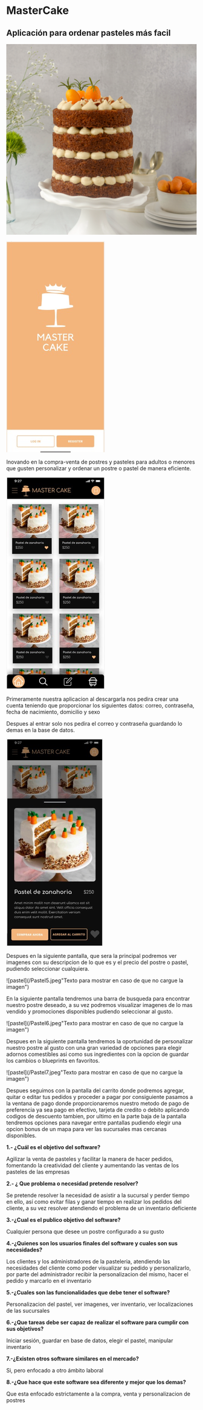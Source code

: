 # MasterCake
## Aplicación para ordenar pasteles más facil 

![pastel](/Pastel.png "Texto para mostrar en caso de que no cargue la imagen")


 ![pastel](/Pastel2.jpeg "Texto para mostrar en caso de que no cargue la imagen")


Inovando en la compra-venta de postres y pasteles para adultos 
o menores que gusten personalizar y ordenar un postre o pastel
 de manera eficiente.

![pastel](/Pastel3.jpeg "Texto para mostrar en caso de que no cargue la imagen")


Primeramente nuestra aplicacion al descargarla nos pedira crear una cuenta teniendo que proporcionar los siguientes datos:
correo,
contraseña,
fecha de nacimiento,
domicilio y 
sexo

Despues al entrar solo nos pedira el correo y contraseña guardando lo demas en la base de datos.

![pastel](/Pastel4.jpeg "Texto para mostrar en caso de que no cargue la imagen")

Despues en la siguiente pantalla, que sera la principal podremos ver imagenes con su descripcion de lo que es y el precio del postre o pastel, pudiendo seleccionar cualquiera.


![pastel](/Pastel5.jpeg"Texto para mostrar en caso de que no cargue la imagen")

En la siguiente pantalla tendremos una barra de busqueda para encontrar nuestro postre deseado, a su vez podremos visualizar imagenes de lo mas vendido y promociones disponibles pudiendo seleccionar al gusto.

![pastel](/Pastel6.jpeg"Texto para mostrar en caso de que no cargue la imagen")


Despues en la siguiente pantalla tendremos la oportunidad de personalizar nuestro postre al gusto con una gran variedad de opciones para elegir adornos comestibles asi como sus ingredientes con la opcion de guardar los cambios o blueprints en favoritos.

![pastel](/Pastel7.jpeg"Texto para mostrar en caso de que no cargue la imagen")


Despues seguimos con la pantalla del carrito donde podremos agregar, quitar o editar tus pedidos y proceder a pagar por consiguiente pasamos a la ventana de pago donde proporcionaremos nuestro metodo de pago de preferencia ya sea pago en efectivo, tarjeta de credito o debito aplicando codigos de descuento tambien, por ultimo 
en la parte baja de la pantalla tendremos opciones para navegar entre pantallas pudiendo elegir una opcion bonus de un mapa para ver las sucursales mas cercanas 
disponibles. 


**1.- ¿Cuál es el objetivo del software?**

Agilizar la venta de pasteles y facilitar la manera de hacer pedidos, fomentando la creatividad del cliente y aumentando las ventas de los pasteles de las empresas

**2.- ¿ Que problema o necesidad pretende resolver?**

Se pretende resolver la necesidad de asistir a la sucursal y perder tiempo en ello, así como evitar filas y ganar tiempo en realizar los pedidos del cliente, a su vez resolver atendiendo el problema de un inventario deficiente

**3.-¿Cual es el publico objetivo del software?**

Cualquier persona que desee un postre configurado a su gusto

**4.-¿Quienes son los usuarios finales del software y cuales son sus necesidades?**

Los clientes y los administradores de la pasteleria, atendiendo las necesidades del cliente como poder visualizar su pedido y personalizarlo, por parte del administrador recibir la personalizacion del mismo, hacer el pedido y marcarlo en el inventario

**5.-¿Cuales son las funcionalidades que debe tener el software?**

Personalizacion del pastel, ver imagenes, ver inventario, ver localizaciones de las sucursales 

**6.-¿Que tareas debe ser capaz de realizar el software para cumplir con sus objetivos?**

Iniciar sesión, guardar en base de datos, elegir el pastel, manipular inventario

**7.-¿Existen otros software similares en el mercado?**

Si, pero enfocado a otro ámbito laboral

**8.-¿Que hace que este software sea diferente y mejor que los demas?**

Que esta enfocado estrictamente a la compra, venta y personalizacion de postres
